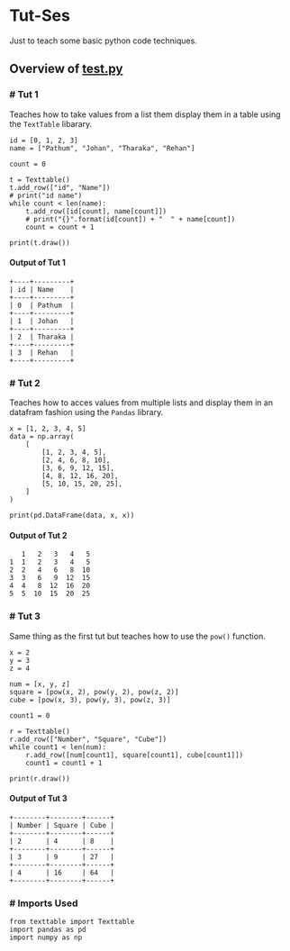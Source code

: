 # Tut-Ses #

Just to teach some basic python code techniques.

## Overview of [test.py](https://github.com/Pathum312/Tut-Ses/blob/master/test.py) ##

### \# Tut 1 ### 

Teaches how to take values from a list them display them in a table using the `TextTable` libarary.

```
id = [0, 1, 2, 3]
name = ["Pathum", "Johan", "Tharaka", "Rehan"]

count = 0

t = Texttable()
t.add_row(["id", "Name"])
# print("id name")
while count < len(name):
    t.add_row([id[count], name[count]])
    # print("{}".format(id[count]) + "  " + name[count])
    count = count + 1

print(t.draw())
```

#### Output of Tut 1 ####

```
+----+---------+
| id | Name    |
+----+---------+
| 0  | Pathum  |
+----+---------+
| 1  | Johan   |
+----+---------+
| 2  | Tharaka |
+----+---------+
| 3  | Rehan   |
+----+---------+
```

### \# Tut 2 ### 

Teaches how to acces values from multiple lists and display them in an datafram fashion using the `Pandas` library.

```
x = [1, 2, 3, 4, 5]
data = np.array(
    [
        [1, 2, 3, 4, 5],
        [2, 4, 6, 8, 10],
        [3, 6, 9, 12, 15],
        [4, 8, 12, 16, 20],
        [5, 10, 15, 20, 25],
    ]
)

print(pd.DataFrame(data, x, x))
```

#### Output of Tut 2 ####

```
   1   2   3   4   5
1  1   2   3   4   5
2  2   4   6   8  10
3  3   6   9  12  15
4  4   8  12  16  20
5  5  10  15  20  25
```

### \# Tut 3 ###

Same thing as the first tut but teaches how to use the `pow()` function.

```
x = 2
y = 3
z = 4

num = [x, y, z]
square = [pow(x, 2), pow(y, 2), pow(z, 2)]
cube = [pow(x, 3), pow(y, 3), pow(z, 3)]

count1 = 0

r = Texttable()
r.add_row(["Number", "Square", "Cube"])
while count1 < len(num):
    r.add_row([num[count1], square[count1], cube[count1]])
    count1 = count1 + 1

print(r.draw())
```

#### Output of Tut 3 ####

```
+--------+--------+------+
| Number | Square | Cube |
+--------+--------+------+
| 2      | 4      | 8    |
+--------+--------+------+
| 3      | 9      | 27   |
+--------+--------+------+
| 4      | 16     | 64   |
+--------+--------+------+
```

### \# Imports Used ###

```
from texttable import Texttable
import pandas as pd
import numpy as np
```
